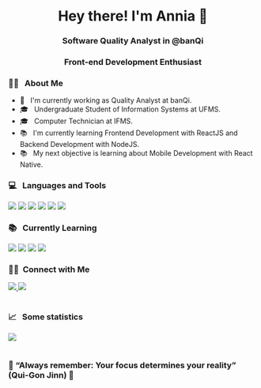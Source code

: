 <h1 align="center">Hey there! I'm Annia 👋</h1>
<h3 align="center">Software Quality Analyst in @banQi</h3> 
<h3 align="center">Front-end Development Enthusiast</h3>

<div align="left">
  <h3>👨‍💻 &nbsp; About Me</h3>

  - 💼 &nbsp; I'm currently working as Quality Analyst at banQi.
  - 🎓 &nbsp; Undergraduate Student of Information Systems at UFMS.
  - 🎓 &nbsp; Computer Technician at IFMS.
  - 📚 &nbsp; I'm currently learning Frontend Development with ReactJS and Backend Development with NodeJS.
  - 📚 &nbsp; My next objective is learning about Mobile Development with React Native.
</div>

<div>
  <h3> 💻 &nbsp; Languages and Tools </h3>
  <p>
    <img src="https://img.shields.io/badge/JavaScript-323330?style=for-the-badge&logo=javascript&logoColor=F7DF1E" />
    <img src="https://img.shields.io/badge/Python-3776AB?style=for-the-badge&logo=python&logoColor=white" />
    <img src="https://img.shields.io/badge/Ruby-CC342D?style=for-the-badge&logo=ruby&logoColor=white" />
    <img src="https://img.shields.io/badge/Ruby_on_Rails-CC0000?style=for-the-badge&logo=ruby-on-rails&logoColor=white" />
    <img src="https://img.shields.io/badge/C++-00599C?style=for-the-badge&logo=C%2B%2B&logoColor=white" />
    <img src="https://img.shields.io/badge/Cypress-17202C?style=for-the-badge&logo=cypress&logoColor=white" />
    

  </p>

  <h3> 📚 &nbsp; Currently Learning</h3>
  <p>
    <img src="https://img.shields.io/badge/TypeScript-007ACC?style=for-the-badge&logo=typescript&logoColor=white" />
    <img src="https://img.shields.io/badge/React-20232A?style=for-the-badge&logo=react&logoColor=61DAFB" />
    <img src="https://img.shields.io/badge/React_Native-20232A?style=for-the-badge&logo=react&logoColor=61DAFB" />
    <img src="https://img.shields.io/badge/Node.js-339933?style=for-the-badge&logo=nodedotjs&logoColor=white" />
  </p>
</div>

<div>
  <h3> 🤝🏻 &nbsp;Connect with Me </h3>
  <a href="https://www.linkedin.com/in/anniasebold/" target="_blank">
    <img src="https://img.shields.io/badge/-LinkedIn-%230077B5?style=for-the-badge&logo=linkedin&logoColor=white" target="_blank">
  </a> 
  <a href="https://www.instagram.com/anniasebold/" target="_blank">
    <img src="https://img.shields.io/badge/Instagram-E4405F?style=for-the-badge&logo=instagram&logoColor=white" target="_blank"/>
  </a>
</div>

<br />
<div>
  <h3> 📈 &nbsp; Some statistics </h3>
  <img style="display:block" src="https://github-readme-stats.vercel.app/api?username=anniasebold&show_icons=false&theme=tokyonight&include_all_commits=true&count_private=true"/>
</div>

<br />
<div>
  <h3>🚀 “Always remember: Your focus determines your reality” (Qui-Gon Jinn) 🚀</h3>
</div>